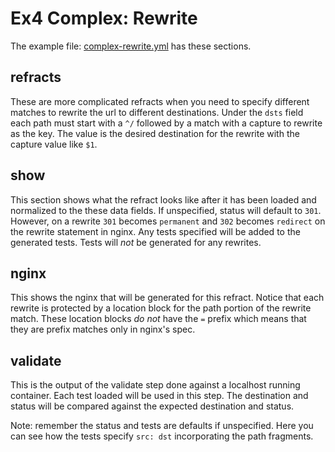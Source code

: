 # Ex4 Complex: Rewrite

The example file: [complex-rewrite.yml](complex-rewrite.yml) has these sections.

## refracts

These are more complicated refracts when you need to specify different
matches to rewrite the url to different destinations. Under the `dsts` field
each path must start with a `^/` followed by a match with a capture to
rewrite as the key. The value is the desired destination for the rewrite with
the capture value like `$1`.

## show

This section shows what the refract looks like after it has been loaded and
normalized to the these data fields. If unspecified, status will default to
`301`. However, on a rewrite `301` becomes `permanent` and `302` becomes
`redirect` on the rewrite statement in nginx. Any tests specified will be
added to the generated tests. Tests will *not* be generated for any rewrites.

## nginx

This shows the nginx that will be generated for this refract. Notice that
each rewrite is protected by a location block for the path portion of the
rewrite match. These location blocks *do not* have the `=` prefix which
means that they are prefix matches only in nginx's spec.

## validate

This is the output of the validate step done against a localhost running
container. Each test loaded will be used in this step. The destination and
status will be compared against the expected destination and status.

Note: remember the status and tests are defaults if unspecified. Here you
can see how the tests specify `src: dst` incorporating the path fragments.
